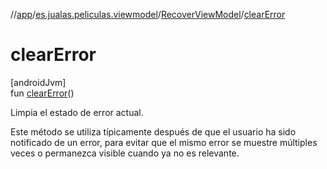 //[app](../../../index.md)/[es.jualas.peliculas.viewmodel](../index.md)/[RecoverViewModel](index.md)/[clearError](clear-error.md)

# clearError

[androidJvm]\
fun [clearError](clear-error.md)()

Limpia el estado de error actual.

Este método se utiliza típicamente después de que el usuario ha sido notificado de un error, para evitar que el mismo error se muestre múltiples veces o permanezca visible cuando ya no es relevante.
